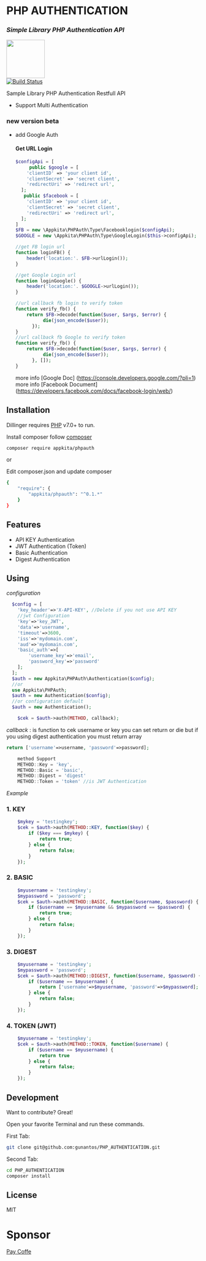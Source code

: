 # PHP AUTHENTICATION

### _Simple Library PHP Authentication API_

<a href="https://app-kita.com" alt="app-kita, app kita"><img src="https://app-kita.com/img/logo-teks.965d24bf.png" width="100"></a><br>
[![Build Status](https://www.travis-ci.com/gunantos/PHP_AUTHENTICATION.svg?branch=main)](https://www.travis-ci.com/gunantos/PHP_AUTHENTICATION)

Sample Library PHP Authentication Restfull API

- Support Multi Authentication

### new version beta

- add Google Auth

  #### Get URL Login

  ```php
  $configApi = [
       public $google = [
      'clientID' => 'your client id',
      'clientSecret' => 'secret client',
      'redirectUri' => 'redirect url',
    ];
     public $facebook = [
      'clientID' => 'your client id',
      'clientSecret' => 'secret client',
      'redirectUri' => 'redirect url',
    ];
  ]
  $FB = new \Appkita\PHPAuth\Type\Facebooklogin($configApi);
  $GOOGLE = new \Appkita\PHPAuth\Type\GoogleLogin($this->configApi);

  //get FB login url
  function loginFB() {
      header('location:'. $FB->urlLogin());
  }

  //get Google Login url
  function loginGoogle() {
      header('location:'. $GOOGLE->urlLogin());
  }

  //url callback fb login to verify token
  function verify_fb() {
      return $FB->decode(function($user, $args, $error) {
            die(json_encode($user));
        });
  }
  //url callback fb Google to verify token
  function verify_fb() {
      return $FB->decode(function($user, $args, $error) {
            die(json_encode($user));
        }, []);
  }
  ```

  more info [Google Doc] (https://console.developers.google.com/?pli=1)
  more info [Facebook Document] (https://developers.facebook.com/docs/facebook-login/web/)

## Installation

Dillinger requires [PHP](https://php.net/) v7.0+ to run.

Install composer follow [composer](https://getcomposer.org/download/)

```sh
composer require appkita/phpauth
```

or

Edit composer.json and update composer

```sh
{
    "require": {
        "appkita/phpauth": "^0.1.*"
    }
}
```

## Features

- API KEY Authentication
- JWT Authentication (Token)
- Basic Authentication
- Digest Authentication

## Using

_configuration_

```php
  $config = [
    'key_header'=>'X-API-KEY', //Delete if you not use API KEY
    //jwt Configuration
    'key'=>'key_JWT',
    'data'=>'username',
    'timeout'=>3600,
    'iss'=>'mydomain.com',
    'aud'=>'mydomain.com',
    'basic_auth'=>[
        'username_key'=>'email',
        'password_key'=>'password'
    ];
  ];
  $auth = new Appkita\PHPAuth\Authentication($config);
  //or
  use Appkita\PHPAuth;
  $auth = new Authentication($config);
  //or configuration default
  $auth = new Authentication();
```

```php
    $cek = $auth->auth(METHOD, callback);
```

_callback_ : is function to cek username or key you can set return or die
but if you using digest authentication you must return array

```php
return ['username'=>username, 'password'=>password];
```

```js
    method Support
    METHOD::Key = 'key',
    METHOD::Basic = 'basic',
    METHOD::Digest = 'digest'
    METHOD::Token = 'token' //is JWT Authentication

```

_Example_

### 1. KEY

```php
    $mykey = 'testingkey';
    $cek = $auth->auth(METHOD::KEY, function($key) {
        if ($key === $mykey) {
            return true;
        } else {
            return false;
        }
    });
```

### 2. BASIC

```php
    $myusername = 'testingkey';
    $mypassword = 'password';
    $cek = $auth->auth(METHOD::BASIC, function($username, $password) {
        if ($username == $myusername && $mypassword == $password) {
            return true;
        } else {
            return false;
        }
    });
```

### 3. DIGEST

```php
    $myusername = 'testingkey';
    $mypassword = 'password';
    $cek = $auth->auth(METHOD::DIGEST, function($username, $password) {
        if ($username == $myusername) {
            return ['username'=>$myusername, 'password'=>$mypassword];
        } else {
            return false;
        }
    });
```

### 4. TOKEN (JWT)

```php
    $myusername = 'testingkey';
    $cek = $auth->auth(METHOD::TOKEN, function($username) {
        if ($username == $myusername) {
            return true
        } else {
            return false;
        }
    });
```

## Development

Want to contribute? Great!

Open your favorite Terminal and run these commands.

First Tab:

```sh
git clone git@github.com:gunantos/PHP_AUTHENTICATION.git
```

Second Tab:

```sh
cd PHP_AUTHENTICATION
composer install
```

## License

MIT

# Sponsor

[Pay Coffe](https://sponsor.app-kita.net)
